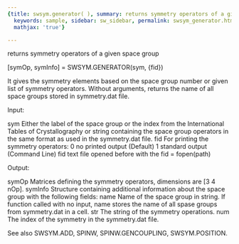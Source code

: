 ```yaml
---
{title: swsym.generator( ), summary: returns symmetry operators of a given space group,
  keywords: sample, sidebar: sw_sidebar, permalink: swsym_generator.html, folder: swsym,
  mathjax: 'true'}

---
```

returns symmetry operators of a given space group
 
[symOp, symInfo] = SWSYM.GENERATOR(sym, {fid})
 
It gives the symmetry elements based on the space group number or given
list of symmetry operators. Without arguments, returns the name of all
space groups stored in symmetry.dat file.
 
Input:
 
sym           Either the label of the space group or the index from
              the International Tables of Crystallography or string
              containing the space group operators in the same format as
              used in the symmetry.dat file.
fid           For printing the symmetry operators:
                  0   no printed output (Default)
                  1   standard output (Command Line)
                  fid text file opened before with the fid = fopen(path)
 
Output:
 
symOp         Matrices defining the symmetry operators, dimensions are 
              [3 4 nOp].
symInfo       Structure containing additional information about the space 
              group with the following fields:
  name            Name of the space group in string. If function called
                  with no input, name stores the name of all spase groups
                  from symmetry.dat in a cell.
  str             The string of the symmetry operations.
  num             The index of the symmetry in the symmetry.dat file.
 
See also SWSYM.ADD, SPINW, SPINW.GENCOUPLING, SWSYM.POSITION.
 

